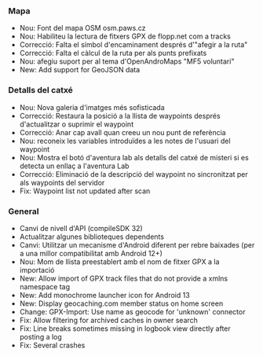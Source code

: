 ### Mapa
- Nou: Font del mapa OSM osm.paws.cz
- Nou: Habiliteu la lectura de fitxers GPX de flopp.net com a tracks
- Correcció: Falta el símbol d'encaminament després d'"afegir a la ruta"
- Correcció: Falta el càlcul de la ruta per als punts prefixats
- Nou: afegiu suport per al tema d'OpenAndroMaps "MF5 voluntari"
- New: Add support for GeoJSON data

### Detalls del catxé
- Nou: Nova galeria d'imatges més sofisticada
- Correcció: Restaura la posició a la llista de waypoints després d'actualitzar o suprimir el waypoint
- Correcció: Anar cap avall quan creeu un nou punt de referència
- Nou: reconeix les variables introduïdes a les notes de l'usuari del waypoint
- Nou: Mostra el botó d'aventura lab als detalls del catxé de misteri si es detecta un enllaç a l'aventura Lab
- Correcció: Eliminació de la descripció del waypoint no sincronitzat per als waypoints del servidor
- Fix: Waypoint list not updated after scan

### General
- Canvi de nivell d'API (compileSDK 32)
- Actualitzar algunes biblioteques dependents
- Canvi: Utilitzar un mecanisme d'Android diferent per rebre baixades (per a una millor compatibilitat amb Android 12+)
- Nou: Mom de llista preestablert amb el nom de fitxer GPX a la importació
- New: Allow import of GPX track files that do not provide a xmlns namespace tag
- New: Add monochrome launcher icon for Android 13
- New: Display geocaching.com member status on home screen
- Change: GPX-Import: Use name as geocode for 'unknown' connector
- Fix: Allow filtering for archived caches in owner search
- Fix: Line breaks sometimes missing in logbook view directly after posting a log
- Fix: Several crashes
